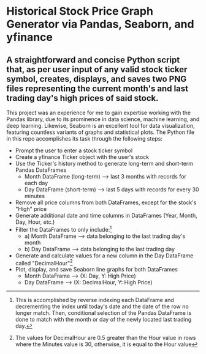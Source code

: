 # Historical Stock Price Graph Generator via Pandas, Seaborn, and yfinance

## A straightforward and concise Python script that, as per user input of any valid stock ticker symbol, creates, displays, and saves two PNG files representing the current month's and last trading day's high prices of said stock.

This project was an experience for me to gain expertise working with the Pandas library, due to its prominence in data science, machine learning, and deep learning. Likewise, Seaborn is an excellent tool for data visualization, featuring countless variants of graphs and statistical plots. The Python file in this repo accomplishes its task through the following steps:

* Prompt the user to enter a stock ticker symbol
* Create a yfinance Ticker object with the user's stock
* Use the Ticker's history method to generate long-term and short-term Pandas DataFrames
  * Month DataFrame (long-term) --> last 3 months with records for each day
  * Day DataFrame (short-term) --> last 5 days with records for every 30 minutes
* Remove all price columns from both DataFrames, except for the stock's "High" price
* Generate additional date and time columns in DataFrames (Year, Month, Day, Hour, etc.)
* Filter the DataFrames to only include:[^1]
  * a) Month DataFrame --> data belonging to the last trading day's month
  * b) Day DataFrame --> data belonging to the last trading day
* Generate and calculate values for a new column in the Day DataFrame called "DecimalHour"[^2]
* Plot, display, and save Seaborn line graphs for both DataFrames
  * Month DataFrame --> (X: Day, Y: High Price)
  * Day DataFrame --> (X: DecimalHour, Y: High Price)

[^1]: This is accomplished by reverse indexing each DataFrame and decrementing the index until today's date and the date of the row no longer match. Then, conditional selection of the Pandas DataFrame is done to match with the month or day of the newly located last trading day.
[^2]: The values for DecimalHour are 0.5 greater than the Hour value in rows where the Minutes value is 30, otherwise, it is equal to the Hour value